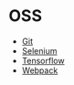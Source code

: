 # OSS

- [Git](git/README.md)
- [Selenium](tensorflow/README.md)
- [Tensorflow](tensorflow/README.md)
- [Webpack](webpack/README.md)